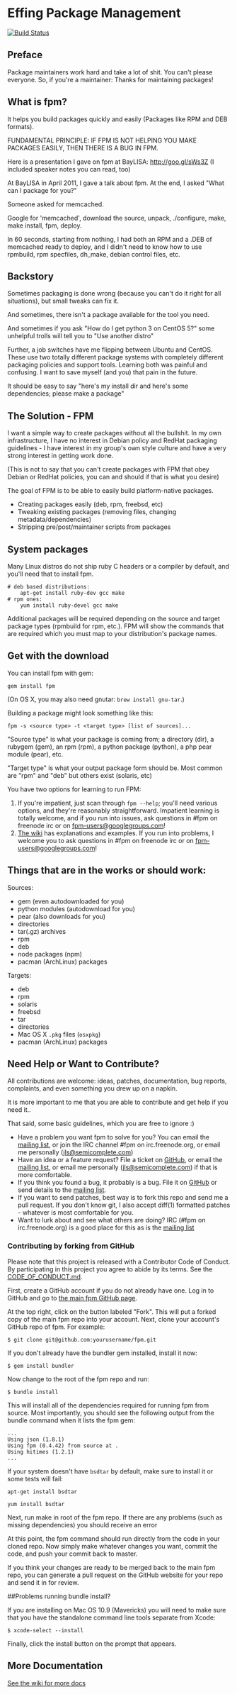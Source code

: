 # Effing Package Management

[![Build Status](https://travis-ci.org/jordansissel/fpm.svg?branch=master)](https://travis-ci.org/jordansissel/fpm)

## Preface

Package maintainers work hard and take a lot of shit. You can't please
everyone. So, if you're a maintainer: Thanks for maintaining packages!

## What is fpm?

It helps you build packages quickly and easily (Packages like RPM and DEB
formats).

FUNDAMENTAL PRINCIPLE: IF FPM IS NOT HELPING YOU MAKE PACKAGES EASILY, THEN
THERE IS A BUG IN FPM.

Here is a presentation I gave on fpm at BayLISA: <http://goo.gl/sWs3Z> (I
included speaker notes you can read, too)

At BayLISA in April 2011, I gave a talk about fpm. At the end, I asked "What
can I package for you?"

Someone asked for memcached.

Google for 'memcached', download the source, unpack, ./configure, make, make
install, fpm, deploy.

In 60 seconds, starting from nothing, I had both an RPM and a .DEB of memcached
ready to deploy, and I didn't need to know how to use rpmbuild, rpm specfiles,
dh\_make, debian control files, etc.

## Backstory

Sometimes packaging is done wrong (because you can't do it right for all
situations), but small tweaks can fix it.

And sometimes, there isn't a package available for the tool you need.

And sometimes if you ask "How do I get python 3 on CentOS 5?" some unhelpful
trolls will tell you to "Use another distro"

Further, a job switches have me flipping between Ubuntu and CentOS. These use
two totally different package systems with completely different packaging
policies and support tools. Learning both was painful and confusing. I want to
save myself (and you) that pain in the future.

It should be easy to say "here's my install dir and here's some dependencies;
please make a package"

## The Solution - FPM

I want a simple way to create packages without all the bullshit. In my own
infrastructure, I have no interest in Debian policy and RedHat packaging
guidelines - I have interest in my group's own style culture and have a very strong
interest in getting work done.

(This is not to say that you can't create packages with FPM that obey Debian or
RedHat policies, you can and should if that is what you desire)

The goal of FPM is to be able to easily build platform-native packages.

* Creating packages easily (deb, rpm, freebsd, etc)
* Tweaking existing packages (removing files, changing metadata/dependencies)
* Stripping pre/post/maintainer scripts from packages

## System packages

Many Linux distros do not ship ruby C headers or a compiler by default, and
you'll need that to install fpm.

```
# deb based distributions:
    apt-get install ruby-dev gcc make
# rpm ones:
    yum install ruby-devel gcc make
```

Additional packages will be required depending on the source and target package
types (rpmbuild for rpm, etc.). FPM will show the commands that are required
which you must map to your distribution's package names.

## Get with the download

You can install fpm with gem:

    gem install fpm
    
(On OS X, you may also need gnutar: `brew install gnu-tar`.)

Building a package might look something like this:

    fpm -s <source type> -t <target type> [list of sources]...

"Source type" is what your package is coming from; a directory (dir), a rubygem
(gem), an rpm (rpm), a python package (python), a php pear module (pear), etc.

"Target type" is what your output package form should be. Most common are "rpm"
and "deb" but others exist (solaris, etc)

You have two options for learning to run FPM:

1. If you're impatient, just scan through `fpm --help`; you'll need various
   options, and they're reasonably straightforward. Impatient learning is
   totally welcome, and if you run into issues, ask questions in #fpm on
   freenode irc or on fpm-users@googlegroups.com!
1. [The wiki](https://github.com/jordansissel/fpm/wiki) has explanations and
   examples. If you run into problems, I welcome you to ask questions in #fpm
   on freenode irc or on fpm-users@googlegroups.com!

## Things that are in the works or should work:

Sources:

* gem (even autodownloaded for you)
* python modules (autodownload for you)
* pear (also downloads for you)
* directories
* tar(.gz) archives
* rpm
* deb
* node packages (npm)
* pacman (ArchLinux) packages

Targets:

* deb
* rpm
* solaris
* freebsd
* tar
* directories
* Mac OS X `.pkg` files (`osxpkg`)
* pacman (ArchLinux) packages

## Need Help or Want to Contribute?

All contributions are welcome: ideas, patches, documentation, bug reports,
complaints, and even something you drew up on a napkin.

It is more important to me that you are able to contribute and get help if you
need it..

That said, some basic guidelines, which you are free to ignore :)

* Have a problem you want fpm to solve for you? You can email the
  [mailing list](http://groups.google.com/group/fpm-users), or
  join the IRC channel #fpm on irc.freenode.org, or email me personally
  (jls@semicomplete.com)
* Have an idea or a feature request? File a ticket on
  [GitHub](https://github.com/jordansissel/fpm/issues), or email the
  [mailing list](http://groups.google.com/group/fpm-users), or email
  me personally (jls@semicomplete.com) if that is more comfortable.
* If you think you found a bug, it probably is a bug. File it on
  [GitHub](https://github.com/jordansissel/fpm/issues) or send details to
  the [mailing list](http://groups.google.com/group/fpm-users).
* If you want to send patches, best way is to fork this repo and send me a pull
  request. If you don't know git, I also accept diff(1) formatted patches -
  whatever is most comfortable for you.
* Want to lurk about and see what others are doing? IRC (#fpm on
  irc.freenode.org) is a good place for this as is the 
  [mailing list](http://groups.google.com/group/fpm-users)

### Contributing by forking from GitHub

Please note that this project is released with a Contributor Code of Conduct.
By participating in this project you agree to abide by its terms. See
the [CODE\_OF\_CONDUCT.md](CODE_OF_CONDUCT.md).

First, create a GitHub account if you do not already have one.  Log in to
GitHub and go to [the main fpm GitHub page](https://github.com/jordansissel/fpm).

At the top right, click on the button labeled "Fork".  This will put a forked
copy of the main fpm repo into your account.  Next, clone your account's GitHub
repo of fpm.  For example:

    $ git clone git@github.com:yourusername/fpm.git

If you don't already have the bundler gem installed, install it now:

    $ gem install bundler

Now change to the root of the fpm repo and run:

    $ bundle install

This will install all of the dependencies required for running fpm from source.
Most importantly, you should see the following output from the bundle command
when it lists the fpm gem:

    ...
    Using json (1.8.1)
    Using fpm (0.4.42) from source at .
    Using hitimes (1.2.1)
    ...

If your system doesn't have `bsdtar` by default, make sure to install it or some
tests will fail:

    apt-get install bsdtar
    
    yum install bsdtar

Next, run make in root of the fpm repo.  If there are any problems (such as
missing dependencies) you should receive an error

At this point, the fpm command should run directly from the code in your cloned
repo.  Now simply make whatever changes you want, commit the code, and push
your commit back to master.

If you think your changes are ready to be merged back to the main fpm repo, you
can generate a pull request on the GitHub website for your repo and send it in
for review.

##Problems running bundle install?

If you are installing on Mac OS 10.9 (Mavericks) you will need to make sure that 
you have the standalone command line tools separate from Xcode:

    $ xcode-select --install

Finally, click the install button on the prompt that appears.



## More Documentation

[See the wiki for more docs](https://github.com/jordansissel/fpm/wiki)

